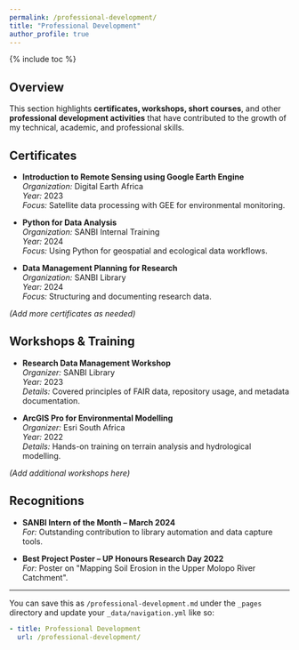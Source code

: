 ```yaml
---
permalink: /professional-development/
title: "Professional Development"
author_profile: true
---
```


{% include toc %}

## Overview

This section highlights **certificates, workshops, short courses**, and other **professional development activities** that have contributed to the growth of my technical, academic, and professional skills.

## Certificates

- **Introduction to Remote Sensing using Google Earth Engine**  
  *Organization:* Digital Earth Africa  
  *Year:* 2023  
  *Focus:* Satellite data processing with GEE for environmental monitoring.

- **Python for Data Analysis**  
  *Organization:* SANBI Internal Training  
  *Year:* 2024  
  *Focus:* Using Python for geospatial and ecological data workflows.

- **Data Management Planning for Research**  
  *Organization:* SANBI Library  
  *Year:* 2024  
  *Focus:* Structuring and documenting research data.

*(Add more certificates as needed)*

## Workshops & Training

- **Research Data Management Workshop**  
  *Organizer:* SANBI Library  
  *Year:* 2023  
  *Details:* Covered principles of FAIR data, repository usage, and metadata documentation.

- **ArcGIS Pro for Environmental Modelling**  
  *Organizer:* Esri South Africa  
  *Year:* 2022  
  *Details:* Hands-on training on terrain analysis and hydrological modelling.

*(Add additional workshops here)*

## Recognitions

- **SANBI Intern of the Month – March 2024**  
  *For:* Outstanding contribution to library automation and data capture tools.

- **Best Project Poster – UP Honours Research Day 2022**  
  *For:* Poster on "Mapping Soil Erosion in the Upper Molopo River Catchment".

---

You can save this as `/professional-development.md` under the `_pages` directory and update your `_data/navigation.yml` like so:

```yaml
- title: Professional Development
  url: /professional-development/
